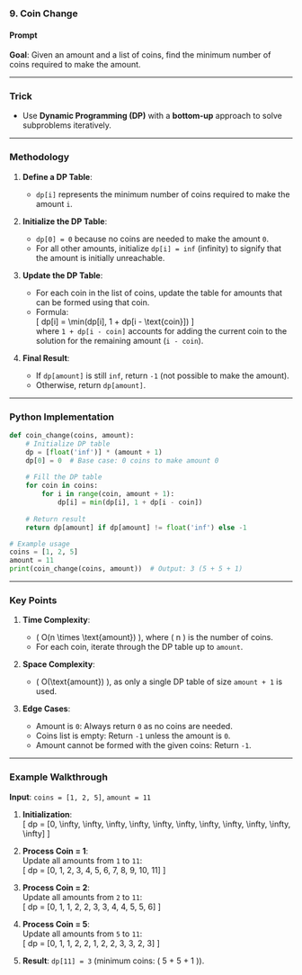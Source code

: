 ### **9. Coin Change**  

#### **Prompt**  
**Goal**: Given an amount and a list of coins, find the minimum number of coins required to make the amount.  

---

### **Trick**  
- Use **Dynamic Programming (DP)** with a **bottom-up** approach to solve subproblems iteratively.  

---

### **Methodology**  

1. **Define a DP Table**:  
   - `dp[i]` represents the minimum number of coins required to make the amount `i`.  

2. **Initialize the DP Table**:  
   - `dp[0] = 0` because no coins are needed to make the amount `0`.  
   - For all other amounts, initialize `dp[i] = inf` (infinity) to signify that the amount is initially unreachable.  

3. **Update the DP Table**:  
   - For each coin in the list of coins, update the table for amounts that can be formed using that coin.  
   - Formula:  
     \[
     dp[i] = \min(dp[i], 1 + dp[i - \text{coin}])
     \]  
     where `1 + dp[i - coin]` accounts for adding the current coin to the solution for the remaining amount (`i - coin`).  

4. **Final Result**:  
   - If `dp[amount]` is still `inf`, return `-1` (not possible to make the amount).  
   - Otherwise, return `dp[amount]`.  

---

### **Python Implementation**  
```python
def coin_change(coins, amount):
    # Initialize DP table
    dp = [float('inf')] * (amount + 1)
    dp[0] = 0  # Base case: 0 coins to make amount 0
    
    # Fill the DP table
    for coin in coins:
        for i in range(coin, amount + 1):
            dp[i] = min(dp[i], 1 + dp[i - coin])
    
    # Return result
    return dp[amount] if dp[amount] != float('inf') else -1

# Example usage
coins = [1, 2, 5]
amount = 11
print(coin_change(coins, amount))  # Output: 3 (5 + 5 + 1)
```

---

### **Key Points**  
1. **Time Complexity**:  
   - \( O(n \times \text{amount}) \), where \( n \) is the number of coins.  
   - For each coin, iterate through the DP table up to `amount`.  

2. **Space Complexity**:  
   - \( O(\text{amount}) \), as only a single DP table of size `amount + 1` is used.  

3. **Edge Cases**:  
   - Amount is `0`: Always return `0` as no coins are needed.  
   - Coins list is empty: Return `-1` unless the amount is `0`.  
   - Amount cannot be formed with the given coins: Return `-1`.  

---

### **Example Walkthrough**  
**Input**: `coins = [1, 2, 5]`, `amount = 11`  

1. **Initialization**:  
   \[
   dp = [0, \infty, \infty, \infty, \infty, \infty, \infty, \infty, \infty, \infty, \infty, \infty]
   \]

2. **Process Coin = 1**:  
   Update all amounts from `1` to `11`:  
   \[
   dp = [0, 1, 2, 3, 4, 5, 6, 7, 8, 9, 10, 11]
   \]

3. **Process Coin = 2**:  
   Update all amounts from `2` to `11`:  
   \[
   dp = [0, 1, 1, 2, 2, 3, 3, 4, 4, 5, 5, 6]
   \]

4. **Process Coin = 5**:  
   Update all amounts from `5` to `11`:  
   \[
   dp = [0, 1, 1, 2, 2, 1, 2, 2, 3, 3, 2, 3]
   \]

5. **Result**: `dp[11] = 3` (minimum coins: \( 5 + 5 + 1 \)).